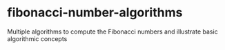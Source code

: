 # fibonacci-number-algorithms
Multiple algorithms to compute the Fibonacci numbers and illustrate basic algorithmic concepts

